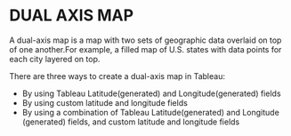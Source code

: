 # DUAL AXIS MAP
 A dual-axis map is a map with two sets of geographic data overlaid on top of one another.For example, a filled map of U.S. states with data points for each city layered on top.

There are three ways to create a dual-axis map in Tableau:

- By using Tableau Latitude(generated) and Longitude(generated) fields
- By using custom latitude and longitude fields
- By using a combination of Tableau Latitude(generated) and Longitude (generated) fields, and custom latitude and longitude fields
